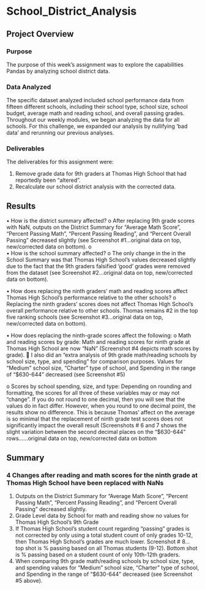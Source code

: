# School_District_Analysis

## Project Overview

### Purpose
The purpose of this week’s assignment was to explore the capabilities Pandas by analyzing school district data.    

### Data Analyzed
The specific dataset analyzed included school performance data from fifteen different schools, including their school type, school size, school budget, average math and reading school, and overall passing grades. Throughout our weekly modules, we began analyzing the data for all schools.  For this challenge, we expanded our analysis by nullifying ‘bad data’ and rerunning our previous analyses.  

### Deliverables
The deliverables for this assignment were:
1)	Remove grade data for 9th graders at Thomas High School that had reportedly been “altered”.
2)	Recalculate our school district analysis with the corrected data.  

## Results 
•	How is the district summary affected?
o	After replacing 9th grade scores with NaN, outputs on the District Summary for “Average Math Score”, “Percent Passing Math”, “Percent Passing Reading”, and “Percent Overall Passing” decreased slightly (see Screenshot #1…original data on top, new/corrected data on bottom).
o	 
•	How is the school summary affected?
o	The only change in the in the School Summary was that Thomas High School’s values decreased slightly due to the fact that the 9th graders falsified ‘good’ grades were removed from the dataset (see Screenshot #2…original data on top, new/corrected data on bottom).
 
•	How does replacing the ninth graders’ math and reading scores affect Thomas High School’s performance relative to the other schools?
o	Replacing the ninth graders’ scores does not affect Thomas High School’s overall performance relative to other schools.  Thomas remains #2 in the top five ranking schools (see Screenshot #3…original data on top, new/corrected data on bottom).
 
•	How does replacing the ninth-grade scores affect the following:
o	Math and reading scores by grade: Math and reading scores for ninth grade at Thomas High School are now “NaN” (Screenshot #4 depicts math scores by grade). 
	I also did an “extra analysis of 9th grade math/reading schools by school size, type, and spending” for comparison purposes. Values for “Medium” school size, “Charter” type of school, and Spending in the range of “$630-644” decreased (see Screenshot #5)
 
o	Scores by school spending, size, and type: Depending on rounding and formatting, the scores for all three of these variables may or may not “change”.  If you do not round to one decimal, then you will see that the values do in fact differ.  However, when you round to one decimal point, the results show no difference.  This is because Thomas’ affect on the average is so minimal that the replacement of ninth grade test scores does not significantly  impact the overall result (Screenshots # 6 and 7 shows the slight variation between the second decimal places on the “$630-644” rows……original data on top, new/corrected data on bottom
 
 

## Summary
### 4 Changes after reading and math scores for the ninth grade at Thomas High School have been replaced with NaNs
1)	Outputs on the District Summary for “Average Math Score”, “Percent Passing Math”, “Percent Passing Reading”, and “Percent Overall Passing” decreased slightly.
2)	Grade Level data by School for math and reading show no values for Thomas High School’s 9th Grade
3)	If Thomas High School’s student count regarding “passing” grades is not corrected by only using a total student count of only grades 10-12, then Thomas High School’s grades are much lower. Screenshot # 8… top shot is % passing based on all Thomas students (9-12).  Bottom shot is % passing based on a student count of only 10th-12th graders.  
4)	When comparing 9th grade math/reading schools by school size, type, and spending values for “Medium” school size, “Charter” type of school, and Spending in the range of “$630-644” decreased (see Screenshot #5 above).



